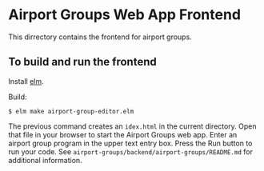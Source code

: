 # Airport Groups Web App Frontend

This dirrectory contains the frontend for airport groups.


## To build and run the frontend


Install [elm](https://elm-lang.org/).


Build:

`$ elm make airport-group-editor.elm`

The previous command creates an `idex.html` in the current directory. Open that file in your browser to start the Airport Groups web app. Enter an airport group program in the upper text entry box. Press the Run button to run your code.  See `airport-groups/backend/airport-groups/README.md` for additional information.



